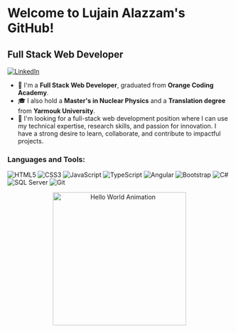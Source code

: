 # Welcome to Lujain Alazzam's GitHub!

## Full Stack Web Developer

[![LinkedIn](https://img.shields.io/badge/LinkedIn-blue?style=flat&logo=linkedin)](https://www.linkedin.com/in/lujain-alazzam-3549a61b0/)

- 🌟 I'm a **Full Stack Web Developer**, graduated from **Orange Coding Academy**.
- 🎓 I also hold a **Master's in Nuclear Physics** and a **Translation degree** from **Yarmouk University**.
- 💼 I'm looking for a full-stack web development position where I can use my technical expertise, research skills, and passion for innovation. I have a strong desire to learn, collaborate, and contribute to impactful projects.

### Languages and Tools:

<p align="left">
  <img src="https://img.icons8.com/color/48/000000/html-5.png" alt="HTML5"/>
  <img src="https://img.icons8.com/color/48/000000/css3.png" alt="CSS3"/>
  <img src="https://img.icons8.com/color/48/000000/javascript.png" alt="JavaScript"/>
  <img src="https://img.icons8.com/color/48/000000/typescript.png" alt="TypeScript"/>
  <img src="https://img.icons8.com/color/48/000000/angularjs.png" alt="Angular"/>
  <img src="https://img.icons8.com/color/48/000000/bootstrap.png" alt="Bootstrap"/>
  <img src="https://img.icons8.com/color/48/000000/c-sharp-logo.png" alt="C#"/>
  <img src="https://img.icons8.com/color/48/000000/sql.png" alt="SQL Server"/>
  <img src="https://img.icons8.com/color/48/000000/git.png" alt="Git"/>
</p>

<p align="center">
  <img src="https://media.giphy.com/media/ZVik7pBtu9dNS/giphy.gif" alt="Hello World Animation" width="300"/>
</p>
